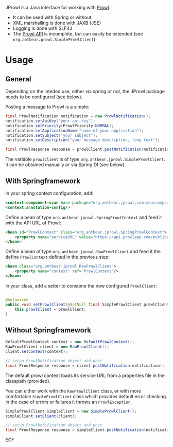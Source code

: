 JProwl is a Java interface for working with [Prowl](http://www.prowlapp.com).

- It can be used with Spring or without
- XML marshalling is done with JAXB (JSE)
- Logging is done with SLF4J
- The [Prowl API](http://www.prowlapp.com/api.php) is incomplete, but can easily be extended (see `org.antbear.prowl.SimpleProwlClient`)

# Usage

## General
Depending on the inteded use, either via spring or not, the JProwl package needs to be configured (see below).

Posting a message to Prowl is a simple:

```java
final ProwlNotification notification = new ProwlNotification();
notification.setApiKey("your-api-key");
notification.setPriority(ProwlPriority.NORMAL);
notification.setApplicationName("name-of-your-application");
notification.setSubject("your subject");
notification.setDescription("your message description, long text");

final ProwlResponse response = prowlClient.postNotification(notification);
```

The variable `prowlClient` is of type `org.antbear.jprowl.SimpleProwlClient`. It can be obtained manually or via Spring DI (see below).

## With Springframework
In your spring context configuration, add:

```xml
<context:component-scan base-package="org.antbear.jprowl,com.yourcompoany.yourpackage"/>
<context:annotation-config/>
```

Define a bean of type `org.antbear.jprowl.SpringProwlContext` and feed it with the API URL of Prowl:

```xml
<bean id="ProwlContext" class="org.antbear.jprowl.SpringProwlContext">
	<property name="serviceURL" value="https://api.prowlapp.com/publicapi/"/>
</bean>
```

Define a bean of type `org.antbear.jprowl.RawProwlClient` and feed it the define `ProwlContext` defined in the previous step:

```xml
<bean class="org.antbear.jprowl.RawProwlClient">
	<property name="context" ref="ProwlContext"/>
</bean>
```

In your class, add a setter to consume the now configured `ProwlClient`:

```java

@Autowired
public void setProwlClient(@NotNull final SimpleProwlClient prowlClient) {
	this.prowlClient = prowlClient;
}
```

## Without Springframework

```java
DefaultProwlContext context = new DefaultProwlContext();
RawProwlClient client = new RawProwlClient();
client.setContext(context);

// setup ProwlNotification object and post
final ProwlResponse response = client.postNotification(notification);
```

The default prowl context loads its service URL from a properties file in the classpath (provided).

You can either work with the `RawProwlClient` class, or with more comfortable `SimpleProwlClient` class which provides
default error checking. In the case of errors or failures it throws an `ProwlException`.

```java
SimpleProwlClient simpleClient = new SimpleProwlClient();
simpleClient.setClient(client);

// setup ProwlNotification object and post
final ProwlResponse response = simpleClient.postNotification(notification);
```

EOF